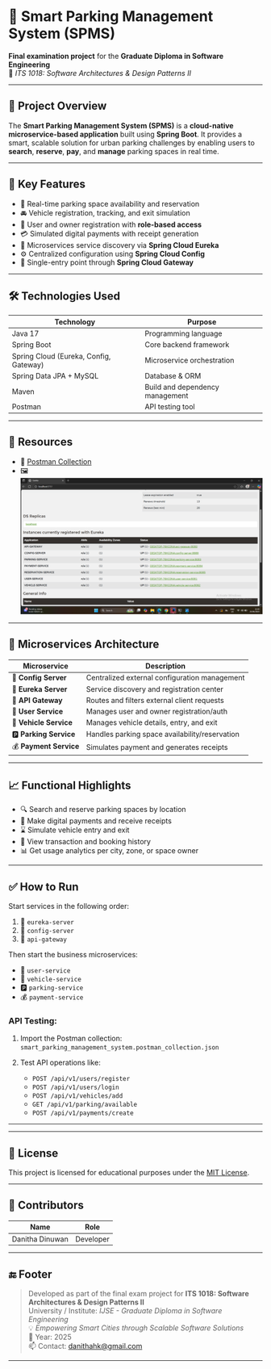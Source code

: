 # 🚗 Smart Parking Management System (SPMS)

**Final examination project** for the **Graduate Diploma in Software Engineering**  
📘 *ITS 1018: Software Architectures & Design Patterns II*

---

## 📘 Project Overview

The **Smart Parking Management System (SPMS)** is a **cloud-native microservice-based application** built using **Spring Boot**. It provides a smart, scalable solution for urban parking challenges by enabling users to **search**, **reserve**, **pay**, and **manage** parking spaces in real time.

---

## 🎯 Key Features

- 📍 Real-time parking space availability and reservation  
- 🚘 Vehicle registration, tracking, and exit simulation  
- 👤 User and owner registration with **role-based access**  
- 💳 Simulated digital payments with receipt generation  
- 📡 Microservices service discovery via **Spring Cloud Eureka**  
- ⚙️ Centralized configuration using **Spring Cloud Config**  
- 🚪 Single-entry point through **Spring Cloud Gateway**

---

## 🛠️ Technologies Used

| Technology                      | Purpose                                |
|--------------------------------|----------------------------------------|
| Java 17                        | Programming language                   |
| Spring Boot                    | Core backend framework                 |
| Spring Cloud (Eureka, Config, Gateway) | Microservice orchestration     |
| Spring Data JPA + MySQL        | Database & ORM                         |
| Maven                          | Build and dependency management        |
| Postman                        | API testing tool                       |

---

## 📄 Resources

- 🧪 [Postman Collection](./smart_parking_management_system.postman_collection.json)
- 🖼️ ![Eureka Dashboard](./docs/screenshots/eureka_dashboard1.png)

---

## 🧩 Microservices Architecture

| Microservice        | Description                                      |
|---------------------|--------------------------------------------------|
| 🧾 **Config Server** | Centralized external configuration management    |
| 📘 **Eureka Server** | Service discovery and registration center        |
| 🚪 **API Gateway**   | Routes and filters external client requests      |
| 👥 **User Service**  | Manages user and owner registration/auth         |
| 🚗 **Vehicle Service** | Manages vehicle details, entry, and exit      |
| 🅿️ **Parking Service** | Handles parking space availability/reservation |
| 💰 **Payment Service** | Simulates payment and generates receipts       |

---

## 📈 Functional Highlights

- 🔍 Search and reserve parking spaces by location
- 💸 Make digital payments and receive receipts
- ⌛ Simulate vehicle entry and exit
- 🧾 View transaction and booking history
- 📊 Get usage analytics per city, zone, or space owner

---

## ✅ How to Run

Start services in the following order:

1. 📘 `eureka-server`
2. 🧾 `config-server`   
3. 🚪 `api-gateway`

Then start the business microservices:

- 👥 `user-service`
- 🚗 `vehicle-service`
- 🅿️ `parking-service`
- 💰 `payment-service`

### API Testing:

1. Import the Postman collection:  
   `smart_parking_management_system.postman_collection.json`

2. Test API operations like:
   - `POST /api/v1/users/register`
   - `POST /api/v1/users/login`
   - `POST /api/v1/vehicles/add`
   - `GET /api/v1/parking/available`
   - `POST /api/v1/payments/create`

---


---

## 📜 License

This project is licensed for educational purposes under the [MIT License](LICENSE).

---

## 🙌 Contributors

| Name            | Role                   |
|-----------------|------------------------|
| Danitha Dinuwan | Developer              |

---

## 🔚 Footer

> Developed as part of the final exam project for **ITS 1018: Software Architectures & Design Patterns II**  
> University / Institute: *IJSE - Graduate Diploma in Software Engineering*  
> 💡 *Empowering Smart Cities through Scalable Software Solutions*  
> 📆 Year: 2025  
> 📫 Contact: [danithahk@gmail.com](mailto:danithahk@gmail.com)

---

